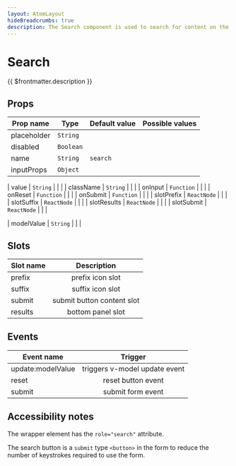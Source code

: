 ```yaml
---
layout: AtomLayout
hideBreadcrumbs: true
description: The Search component is used to search for content on the page.
---
```

# Search

{{ $frontmatter.description }}

<Generate />

## Props

| Prop name   | Type      | Default value | Possible values |
| ----------- | --------- | ------------- | --------------- |
| placeholder | `String`  |               |                 |
| disabled    | `Boolean` |               |                 |
| name        | `String`  | `search`      |                 |
| inputProps  | `Object`  |               |                 |
<!-- react -->
| value       | `String`    |               |                 |
| className   | `String`    |               |                 |
| onInput     | `Function`  |               |                 |
| onReset     | `Function`  |               |                 |
| onSubmit    | `Function`  |               |                 |
| slotPrefix  | `ReactNode` |               |                 |
| slotSuffix  | `ReactNode` |               |                 |
| slotResults | `ReactNode` |               |                 |
| slotSubmit  | `ReactNode` |               |                 |
<!-- end react -->
<!-- vue -->
| modelValue | `String` |               |                 |

## Slots

| Slot name |        Description         |
| --------- | :------------------------: |
| prefix    |      prefix icon slot      |
| suffix    |      suffix icon slot      |
| submit    | submit button content slot |
| results   |     bottom panel slot      |

## Events

| Event name        |            Trigger            |
| ----------------- | :---------------------------: |
| update:modelValue | triggers v-model update event |
| reset             |      reset button event       |
| submit            |       submit form event       |
<!-- end vue -->

## Accessibility notes

The wrapper element has the `role="search"` attribute.

The search button is a `submit` type `<button>` in the form to reduce the number of keystrokes required to use the form.
